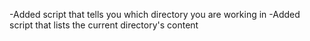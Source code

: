 -Added script that tells you which directory you are working in
-Added script that lists the current directory's content
